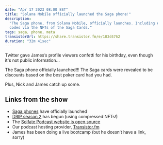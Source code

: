 ```yaml
---
date: "Apr 17 2023 08:00 EST"
title: "Solana Mobile officially launched the Saga phone!"
description:
  "The Saga phone, from Solana Mobile, officially launches. Including discount
  codes via the NFTs of the Saga Cards."
tags: saga, phone, meta
transistorUrl: https://share.transistor.fm/e/103d4762
duration: "32m 41sec"
---
```


Twitter gave James’s profile viewers confetti for his birthday, even though it's
not public information...

The Saga phone officially launched!!! The Saga cards were revealed to be
discounts based on the best poker card had you had.

Plus, Nick and James catch up some.

## Links from the show

- [Saga phones](https://solanamobile.com) have officially launched
- [DRIP season 2](https://drip.haus) has begun (using compressed NFTs!)
- The
  [Solfate Podcast website is open source](https://github.com/nickfrosty/solfate)
- Our podcast hosting provider, [Transistor.fm](http://Transistor.fm)
- James has been doing a live bootcamp (but he doesn’t have a link, sorry)

